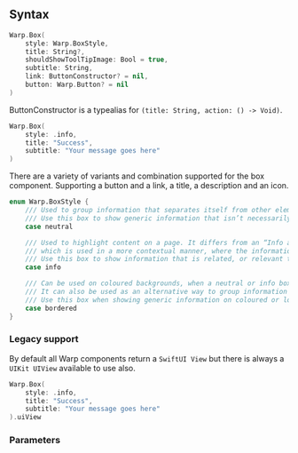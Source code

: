 
## Syntax

```swift example
Warp.Box(
    style: Warp.BoxStyle,
    title: String?,
    shouldShowToolTipImage: Bool = true,
    subtitle: String,
    link: ButtonConstructor? = nil,
    button: Warp.Button? = nil
)
```

ButtonConstructor is a typealias for `(title: String, action: () -> Void)`.

```swift example
Warp.Box(
    style: .info,
    title: "Success",
    subtitle: "Your message goes here"
)
```

There are a variety of variants and combination supported for the box component. Supporting a button and a link, a title, a description and an icon.

```swift example
enum Warp.BoxStyle {
    /// Used to group information that separates itself from other elements in a page layout.
    /// Use this box to show generic information that isn’t necessarily directly related to the main focus content on your page.
    case neutral

    /// Used to highlight content on a page. It differs from an “Info alert”, 
    /// which is used in a more contextual manner, where the information is presented to the user as a prompt to take action.
    /// Use this box to show information that is related, or relevant to the main focus content on your page.
    case info

    /// Can be used on coloured backgrounds, when a neutral or info box doesn’t work.
    /// It can also be used as an alternative way to group information on a page that might need a variation of grouped information.
    /// Use this box when showing generic information on coloured or low contrast backgrounds.
    case bordered
}
```

### Legacy support

By default all Warp components return a `SwiftUI View` but there is always a `UIKit UIView` available to use also.

```swift example
Warp.Box(
    style: .info,
    title: "Success",
    subtitle: "Your message goes here"
).uiView
```

### Parameters

<api-table type=iOS component="Box" />